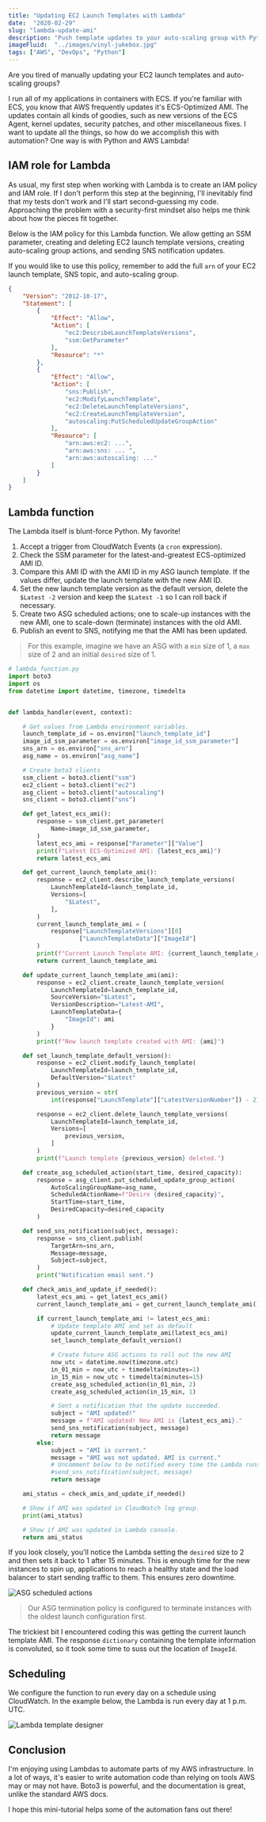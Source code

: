```yaml
---
title: "Updating EC2 Launch Templates with Lambda"
date:  "2020-02-29"
slug: "lambda-update-ami"
description: "Push template updates to your auto-scaling group with Python and AWS Lambda."
imageFluid:  "../images/vinyl-jukebox.jpg"
tags: ["AWS", "DevOps", "Python"]
---
```


Are you tired of manually updating your EC2 launch templates and auto-scaling groups?

I run all of my applications in containers with ECS. If you're familiar with ECS, you know that AWS frequently updates it's ECS-Optimized AMI. The updates contain all kinds of goodies, such as new versions of the ECS Agent, kernel updates, security patches, and other miscellaneous fixes. I want to update all the things, so how do we accomplish this with automation? One way is with Python and AWS Lambda!

## IAM role for Lambda

As usual, my first step when working with Lambda is to create an IAM policy and IAM role. If I don't perform this step at the beginning, I'll inevitably find that my tests don't work and I'll start second-guessing my code. Approaching the problem with a security-first mindset also helps me think about how the pieces fit together.

Below is the IAM policy for this Lambda function. We allow getting an SSM parameter, creating and deleting EC2 launch template versions, creating auto-scaling group actions, and sending SNS notification updates.

If you would like to use this policy, remember to add the full `arn` of your EC2 launch template, SNS topic, and auto-scaling group.

```json
{
    "Version": "2012-10-17",
    "Statement": [
        {
            "Effect": "Allow",
            "Action": [
                "ec2:DescribeLaunchTemplateVersions",
                "ssm:GetParameter"
            ],
            "Resource": "*"
        },
        {
            "Effect": "Allow",
            "Action": [
                "sns:Publish",
                "ec2:ModifyLaunchTemplate",
                "ec2:DeleteLaunchTemplateVersions",
                "ec2:CreateLaunchTemplateVersion",
                "autoscaling:PutScheduledUpdateGroupAction"
            ],
            "Resource": [
                "arn:aws:ec2: ...",
                "arn:aws:sns: ... ",
                "arn:aws:autoscaling: ..."
            ]
        }
    ]
}
```

## Lambda function

The Lambda itself is blunt-force Python. My favorite!

1. Accept a trigger from CloudWatch Events (a `cron` expression).
2. Check the SSM parameter for the latest-and-greatest ECS-optimized AMI ID.
3. Compare this AMI ID with the AMI ID in my ASG launch template. If the values differ, update the launch template with the new AMI ID.
4. Set the new launch template version as the default version, delete the `$Latest -2` version and keep the `$Latest -1` so I can roll back if necessary.
5. Create two ASG scheduled actions; one to scale-up instances with the new AMI, one to scale-down (terminate) instances with the old AMI.
6. Publish an event to SNS, notifying me that the AMI has been updated.

> For this example, imagine we have an ASG with a `min` size of 1, a `max` size of 2 and an initial `desired` size of 1.

```python
# lambda_function.py
import boto3
import os
from datetime import datetime, timezone, timedelta


def lambda_handler(event, context):

    # Get values from Lambda environment variables.
    launch_template_id = os.environ["launch_template_id"]
    image_id_ssm_parameter = os.environ["image_id_ssm_parameter"]
    sns_arn = os.environ["sns_arn"]
    asg_name = os.environ["asg_name"]

    # Create boto3 clients
    ssm_client = boto3.client("ssm")
    ec2_client = boto3.client("ec2")
    asg_client = boto3.client("autoscaling")
    sns_client = boto3.client("sns")

    def get_latest_ecs_ami():
        response = ssm_client.get_parameter(
            Name=image_id_ssm_parameter,
        )
        latest_ecs_ami = response["Parameter"]["Value"]
        print(f"Latest ECS-Optimized AMI: {latest_ecs_ami}")
        return latest_ecs_ami

    def get_current_launch_template_ami():
        response = ec2_client.describe_launch_template_versions(
            LaunchTemplateId=launch_template_id,
            Versions=[
                "$Latest",
            ],
        )
        current_launch_template_ami = (
            response["LaunchTemplateVersions"][0]
                    ["LaunchTemplateData"]["ImageId"]
        )
        print(f"Current Launch Template AMI: {current_launch_template_ami}")
        return current_launch_template_ami

    def update_current_launch_template_ami(ami):
        response = ec2_client.create_launch_template_version(
            LaunchTemplateId=launch_template_id,
            SourceVersion="$Latest",
            VersionDescription="Latest-AMI",
            LaunchTemplateData={
                "ImageId": ami
            }
        )
        print(f"New launch template created with AMI: {ami}")

    def set_launch_template_default_version():
        response = ec2_client.modify_launch_template(
            LaunchTemplateId=launch_template_id,
            DefaultVersion="$Latest"
        )
        previous_version = str(
            int(response["LaunchTemplate"]["LatestVersionNumber"]) - 2)

        response = ec2_client.delete_launch_template_versions(
            LaunchTemplateId=launch_template_id,
            Versions=[
                previous_version,
            ]
        )
        print(f"Launch template {previous_version} deleted.")

    def create_asg_scheduled_action(start_time, desired_capacity):
        response = asg_client.put_scheduled_update_group_action(
            AutoScalingGroupName=asg_name,
            ScheduledActionName=f"Desire {desired_capacity}",
            StartTime=start_time,
            DesiredCapacity=desired_capacity
        )

    def send_sns_notification(subject, message):
        response = sns_client.publish(
            TargetArn=sns_arn,
            Message=message,
            Subject=subject,
        )
        print("Notification email sent.")

    def check_amis_and_update_if_needed():
        latest_ecs_ami = get_latest_ecs_ami()
        current_launch_template_ami = get_current_launch_template_ami()

        if current_launch_template_ami != latest_ecs_ami:
            # Update template AMI and set as default
            update_current_launch_template_ami(latest_ecs_ami)
            set_launch_template_default_version()

            # Create future ASG actions to roll out the new AMI
            now_utc = datetime.now(timezone.utc)
            in_01_min = now_utc + timedelta(minutes=1)
            in_15_min = now_utc + timedelta(minutes=15)
            create_asg_scheduled_action(in_01_min, 2)
            create_asg_scheduled_action(in_15_min, 1)

            # Sent a notification that the update succeeded.
            subject = "AMI updated!"
            message = f"AMI updated! New AMI is {latest_ecs_ami}."
            send_sns_notification(subject, message)
            return message
        else:
            subject = "AMI is current."
            message = "AMI was not updated. AMI is current."
            # Uncomment below to be notified every time the Lambda runs.
            #send_sns_notification(subject, message)
            return message

    ami_status = check_amis_and_update_if_needed()

    # Show if AMI was updated in CloudWatch log group.
    print(ami_status)

    # Show if AMI was updated in Lambda console.
    return ami_status

```

If you look closely, you'll notice the Lambda setting the `desired` size to 2 and then sets it back to 1 after 15 minutes. This is enough time for the new instances to spin up, applications to reach a healthy state and the load balancer to start sending traffic to them. This ensures zero downtime.

![ASG scheduled actions](../images/asg-scheduled-actions.png)

> Our ASG termination policy is configured to terminate instances with the oldest launch configuration first.

The trickiest bit I encountered coding this was getting the current launch template AMI. The response `dictionary` containing the template information is convoluted, so it took some time to suss out the location of `ImageId`.

## Scheduling

We configure the function to run every day on a schedule using CloudWatch. In the example below, the Lambda is run every day at 1 p.m. UTC.

![Lambda template designer](../images/lambda-template-designer.png)

## Conclusion

I'm enjoying using Lambdas to automate parts of my AWS infrastructure. In a lot of ways, it's easier to write automation code than relying on tools AWS may or may not have. Boto3 is powerful, and the documentation is great, unlike the standard AWS docs.

I hope this mini-tutorial helps some of the automation fans out there!
